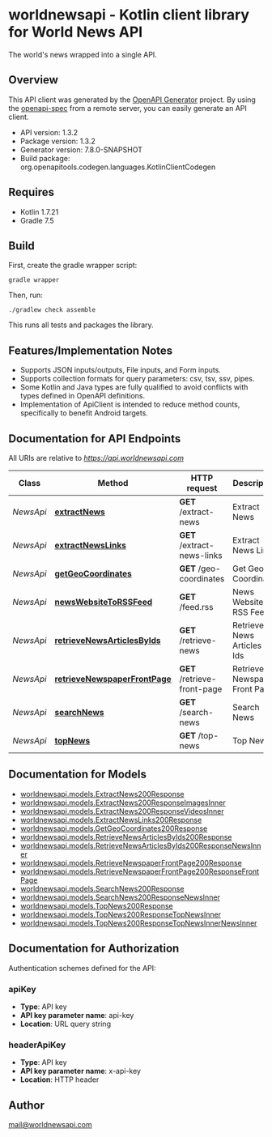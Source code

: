 # worldnewsapi - Kotlin client library for World News API

The world's news wrapped into a single API.

## Overview
This API client was generated by the [OpenAPI Generator](https://openapi-generator.tech) project.  By using the [openapi-spec](https://github.com/OAI/OpenAPI-Specification) from a remote server, you can easily generate an API client.

- API version: 1.3.2
- Package version: 1.3.2
- Generator version: 7.8.0-SNAPSHOT
- Build package: org.openapitools.codegen.languages.KotlinClientCodegen

## Requires

* Kotlin 1.7.21
* Gradle 7.5

## Build

First, create the gradle wrapper script:

```
gradle wrapper
```

Then, run:

```
./gradlew check assemble
```

This runs all tests and packages the library.

## Features/Implementation Notes

* Supports JSON inputs/outputs, File inputs, and Form inputs.
* Supports collection formats for query parameters: csv, tsv, ssv, pipes.
* Some Kotlin and Java types are fully qualified to avoid conflicts with types defined in OpenAPI definitions.
* Implementation of ApiClient is intended to reduce method counts, specifically to benefit Android targets.

<a id="documentation-for-api-endpoints"></a>
## Documentation for API Endpoints

All URIs are relative to *https://api.worldnewsapi.com*

| Class | Method | HTTP request | Description |
| ------------ | ------------- | ------------- | ------------- |
| *NewsApi* | [**extractNews**](docs/NewsApi.md#extractnews) | **GET** /extract-news | Extract News |
| *NewsApi* | [**extractNewsLinks**](docs/NewsApi.md#extractnewslinks) | **GET** /extract-news-links | Extract News Links |
| *NewsApi* | [**getGeoCoordinates**](docs/NewsApi.md#getgeocoordinates) | **GET** /geo-coordinates | Get Geo Coordinates |
| *NewsApi* | [**newsWebsiteToRSSFeed**](docs/NewsApi.md#newswebsitetorssfeed) | **GET** /feed.rss | News Website to RSS Feed |
| *NewsApi* | [**retrieveNewsArticlesByIds**](docs/NewsApi.md#retrievenewsarticlesbyids) | **GET** /retrieve-news | Retrieve News Articles by Ids |
| *NewsApi* | [**retrieveNewspaperFrontPage**](docs/NewsApi.md#retrievenewspaperfrontpage) | **GET** /retrieve-front-page | Retrieve Newspaper Front Page |
| *NewsApi* | [**searchNews**](docs/NewsApi.md#searchnews) | **GET** /search-news | Search News |
| *NewsApi* | [**topNews**](docs/NewsApi.md#topnews) | **GET** /top-news | Top News |


<a id="documentation-for-models"></a>
## Documentation for Models

 - [worldnewsapi.models.ExtractNews200Response](docs/ExtractNews200Response.md)
 - [worldnewsapi.models.ExtractNews200ResponseImagesInner](docs/ExtractNews200ResponseImagesInner.md)
 - [worldnewsapi.models.ExtractNews200ResponseVideosInner](docs/ExtractNews200ResponseVideosInner.md)
 - [worldnewsapi.models.ExtractNewsLinks200Response](docs/ExtractNewsLinks200Response.md)
 - [worldnewsapi.models.GetGeoCoordinates200Response](docs/GetGeoCoordinates200Response.md)
 - [worldnewsapi.models.RetrieveNewsArticlesByIds200Response](docs/RetrieveNewsArticlesByIds200Response.md)
 - [worldnewsapi.models.RetrieveNewsArticlesByIds200ResponseNewsInner](docs/RetrieveNewsArticlesByIds200ResponseNewsInner.md)
 - [worldnewsapi.models.RetrieveNewspaperFrontPage200Response](docs/RetrieveNewspaperFrontPage200Response.md)
 - [worldnewsapi.models.RetrieveNewspaperFrontPage200ResponseFrontPage](docs/RetrieveNewspaperFrontPage200ResponseFrontPage.md)
 - [worldnewsapi.models.SearchNews200Response](docs/SearchNews200Response.md)
 - [worldnewsapi.models.SearchNews200ResponseNewsInner](docs/SearchNews200ResponseNewsInner.md)
 - [worldnewsapi.models.TopNews200Response](docs/TopNews200Response.md)
 - [worldnewsapi.models.TopNews200ResponseTopNewsInner](docs/TopNews200ResponseTopNewsInner.md)
 - [worldnewsapi.models.TopNews200ResponseTopNewsInnerNewsInner](docs/TopNews200ResponseTopNewsInnerNewsInner.md)


<a id="documentation-for-authorization"></a>
## Documentation for Authorization


Authentication schemes defined for the API:
<a id="apiKey"></a>
### apiKey

- **Type**: API key
- **API key parameter name**: api-key
- **Location**: URL query string

<a id="headerApiKey"></a>
### headerApiKey

- **Type**: API key
- **API key parameter name**: x-api-key
- **Location**: HTTP header



## Author

mail@worldnewsapi.com
